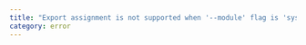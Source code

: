 ```yaml
---
title: "Export assignment is not supported when '--module' flag is 'system'."
category: error
---
```

